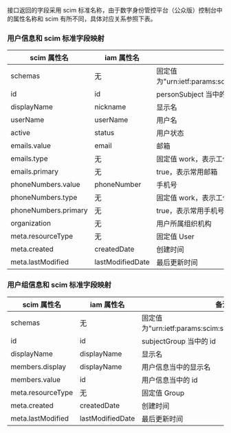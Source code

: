 接口返回的字段采用 scim 标准名称，由于数字身份管控平台（公众版）控制台中的属性名称和 scim 有所不同，具体对应关系参照下表。

### 用户信息和 scim 标准字段映射

| **scim 属性名**          | **iam 属性名**        | **备注**                                                |
| -------------------- | ---------------- | ---------------------------------------------------- |
| schemas              | 无               | 固定值为"urn:ietf:params:scim:schemas:core:2.0:User" |
| id                   | id               | personSubject 当中的 id                              |
| displayName          | nickname         | 显示名                                               |
| userName             | userName         | 用户名                                               |
| active               | status           | 用户状态                                             |
| emails.value         | email            | 邮箱                                                 |
| emails.type          | 无               | 固定值 work，表示工作邮箱                            |
| emails.primary       | 无               | true，表示常用邮箱                                   |
| phoneNumbers.value   | phoneNumber      | 手机号                                               |
| phoneNumbers.type    | 无               | 固定值 work，表示工作手机号                          |
| phoneNumbers.primary | 无               | true，表示常用手机号                                 |
| organization         | 无               | 用户所属组织机构                                     |
| meta.resourceType    | 无               | 固定值 User                                          |
| meta.created         | createdDate      | 创建时间                                             |
| meta.lastModified    | lastModifiedDate | 最后更新时间                                         |

### 用户组信息和 scim 标准字段映射
| **scim 属性名**       | **iam 属性名**       | **备注**                                                  |
| ----------------- | ---------------- | ----------------------------------------------------- |
| schemas           | 无               | 固定值为"urn:ietf:params:scim:schemas:core:2.0:Group" |
| id                | id               | subjectGroup 当中的 id                                |
| displayName       | displayName      | 显示名                                                |
| members.display   | displayName      | 用户信息当中的显示名                                  |
| members.value     | id               | 用户信息当中的 id                                     |
| meta.resourceType | 无               | 固定值 Group                                          |
| meta.created      | createdDate      | 创建时间                                              |
| meta.lastModified | lastModifiedDate | 最后更新时间                                          |

